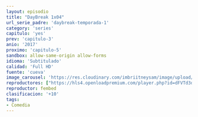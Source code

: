 ```yaml
---
layout: episodio
title: "DayBreak 1x04"
url_serie_padre: 'daybreak-temporada-1'
category: 'series'
capitulo: 'yes'
prev: 'capitulo-3'
anio: '2017'
proximo: 'capitulo-5'
sandbox: allow-same-origin allow-forms
idioma: 'Subtitulado'
calidad: 'Full HD'
fuente: 'cueva'
image_carousel: 'https://res.cloudinary.com/imbriitneysam/image/upload/v1546638640/casa-papel-1-poster-min.jpg'
reproductores: ["https://hls4.openloadpremium.com/player.php?id=dFVTd3dyMXN5dVJENEh0cUNJN0JuQzIvaUI2MURxeGZpY1k1MjYxTE5COThKTDZaalVhc2ZjMnpCckNJSnlmUjhSWEVoQUIvYm1NdWVoR0xqbmpNaUE9PQ&sub=https://sub.cuevana2.io/vtt-sub/sub7/Daybreak.S01E04.vtt","https://tutumeme.net/embed/player.php?u=bXQ3ajJOaW1wcFRGcEs2VW5XRGExTlRPMytmUnc3bHVwcWhoenVIUjI5SHF5TlNwc0taaG1jN2gwZHZSNTlIRHVhV2tZWitkNUtDVDNOL1ZvYW1rYjJabm5hS2I","https://player.cuevana2.io/irgotoolp.php?url=eTllbW9hZHpYNURLejlaalg2T3BsYy9PMHNTV29hYWVuY3JYMEpHVm9LRm9uWlRYbTVKL201K3dmdGlRMEphbmFRPT0&sub=https://sub.cuevana2.io/vtt-sub/sub7/Daybreak.S01E04.vtt"]
reproductor: fembed
clasificacion: '+10'
tags:
- Comedia
---
```












